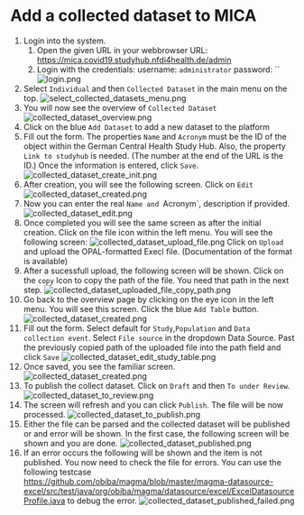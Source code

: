 # Add a collected dataset to MICA

1) Login into the system.
   1) Open the given URL in your webbrowser URL:  https://mica.covid19.studyhub.nfdi4health.de/admin
   2) Login with the credentials: username: `administrator` password: ``
   ![login.png](img%2Flogin.png)
2) Select `Individual` and then `Collected Dataset` in the main menu on the top. 
 ![select_collected_datasets_menu.png](img%2Fselect_collected_datasets_menu.png)
3) You will now see the overview of `Collected Dataset`
![collected_dataset_overview.png](img%2Fcollected_dataset_overview.png)
4) Click on the blue `Add Dataset` to add a new dataset to the platform
5) Fill out the form. The properties `Name` and `Acronym` must be the  ID of the object within the 
   German Central Health Study Hub. Also, the property `Link to studyhub` is needed. 
   (The number at the end of the URL is the ID.) 
   Once the information is entered, click `Save`.
   ![collected_dataset_create_init.png](img%2Fcollected_dataset_create_init.png)
6) After creation, you will see the following screen. Click on `Edit`
   ![collected_dataset_created.png](img%2Fcollected_dataset_created.png)
7) Now you can enter the real `Name and `Acronym`, description if provided. 
   ![collected_dataset_edit.png](img%2Fcollected_dataset_edit.png)
8) Once completed you will see the same screen as after the initial creation. 
   Click on the file icon within the left menu. You will see the following screen:
   ![collected_dataset_upload_file.png](img%2Fcollected_dataset_upload_file.png)
   Click on `Upload` and upload the OPAL-formatted Execl file. (Documentation of the format is available)
9) After a sucessfull upload, the following screen will be shown. Click on the `copy` Icon to copy the path of the file.
   You need that path in the next step.
   ![collected_dataset_uploaded_file_copy_path.png](img%2Fcollected_dataset_uploaded_file_copy_path.png)
10) Go back to the overview page by clicking on the eye icon in the left menu. You will see this screen. Click the blue
    `Add Table` button.
    ![collected_dataset_created.png](img%2Fcollected_dataset_created.png)
11) Fill out the form. Select default for `Study`,`Population` and `Data collection event`.
    Select `File source` in the dropdown Data Source. Past the previously copied path of the uploaded file into the path
    field and click `Save`
    ![collected_dataset_edit_study_table.png](img%2Fcollected_dataset_edit_study_table.png)
12) Once saved, you see the familiar screen.
  ![collected_dataset_created.png](img%2Fcollected_dataset_created.png)
13) To publish the collect dataset. Click on `Draft` and then `To under Review`.
   ![collected_dataset_to_review.png](img%2Fcollected_dataset_to_review.png)
14) The screen will refresh and you can click `Publish`. The file will be now processed.
   ![collected_dataset_to_publish.png](img%2Fcollected_dataset_to_publish.png)
15) Either the file can be parsed and the collected dataset will be published or and error will be shown.
    In the first case, the following screen will be shown and you are done.
    ![collected_dataset_published.png](img%2Fcollected_dataset_published.png)
16) If an error occurs the following will be shown and the item is not published. 
    You now need to check the file for errors. You can use the following testcase https://github.com/obiba/magma/blob/master/magma-datasource-excel/src/test/java/org/obiba/magma/datasource/excel/ExcelDatasourceProfile.java
    to debug the error. 
    ![collected_dataset_published_failed.png](img%2Fcollected_dataset_published_failed.png)